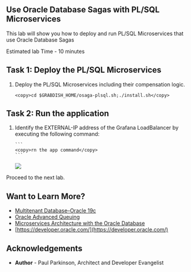 ## Use Oracle Database Sagas with PL/SQL Microservices

This lab will show you how to deploy and run PL/SQL Microservices that use  Oracle Database Sagas

Estimated lab Time - 10 minutes
  
## Task 1: Deploy the PL/SQL Microservices

1. Deploy the PL/SQL Microservices including their compensation logic.

    ```
    <copy>cd $GRABDISH_HOME/osaga-plsql.sh;./install.sh</copy>
    ```


## Task 2: Run the application

1. Identify the EXTERNAL-IP address of the Grafana LoadBalancer by executing the following command:

       ```
       <copy>rn the app command</copy>
       ```

     ![](images/grafana-loadbalancer-externalip.png " ")


Proceed to the next lab.

## Want to Learn More?

* [Multitenant Database–Oracle 19c](https://www.oracle.com/database/technologies/multitenant.html)
* [Oracle Advanced Queuing](https://docs.oracle.com/en/database/oracle/oracle-database/19/adque/aq-introduction.html)
* [Microservices Architecture with the Oracle Database](https://www.oracle.com/technetwork/database/availability/trn5515-microserviceswithoracle-5187372.pdf)
* [https://developer.oracle.com/](https://developer.oracle.com/)

## Acknowledgements
* **Author** - Paul Parkinson, Architect and Developer Evangelist
